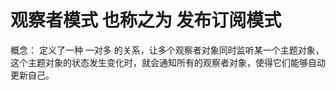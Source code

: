 # 观察者模式 也称之为 发布订阅模式
概念：
  定义了一种 一对多 的关系，让多个观察者对象同时监听某一个主题对象，这个主题对象的状态发生变化时，就会通知所有的观察者对象，使得它们能够自动更新自己。